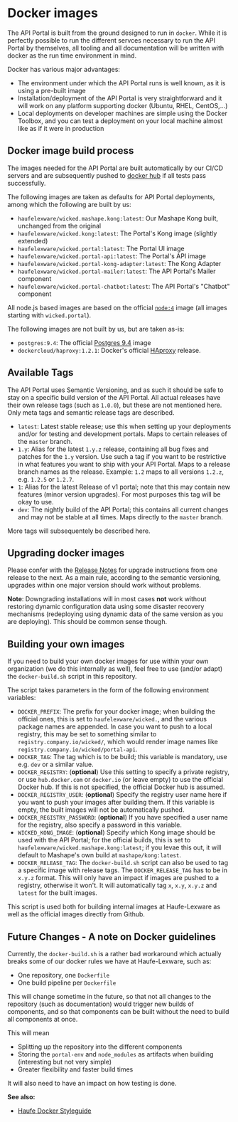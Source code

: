 # Docker images

The API Portal is built from the ground designed to run in `docker`. While it is perfectly possible to run the different servces necessary to run the API Portal by themselves, all tooling and all documentation will be written with docker as the run time environment in mind.

Docker has various major advantages:

* The environment under which the API Portal runs is well known, as it is using a pre-built image
* Installation/deployment of the API Portal is very straightforward and it will work on any platform supporting docker (Ubuntu, RHEL, CentOS,...)
* Local deployments on developer machines are simple using the Docker Toolbox, and you can test a deployment on your local machine almost like as if it were in production

## Docker image build process

The images needed for the API Portal are built automatically by our CI/CD servers and are subsequently pushed to [docker hub](https://hub.docker.com) if all tests pass successfully.

The following images are taken as defaults for API Portal deployments, among which the following are built by us:

* `haufelexware/wicked.mashape.kong:latest`: Our Mashape Kong built, unchanged from the original
* `haufelexware/wicked.kong:latest`: The Portal's Kong image (slightly extended)
* `haufelexware/wicked.portal:latest`: The Portal UI image
* `haufelexware/wicked.portal-api:latest`: The Portal's API image
* `haufelexware/wicked.portal-kong-adapter:latest`: The Kong Adapter
* `haufelexware/wicked.portal-mailer:latest`: The API Portal's Mailer component
* `haufelexware/wicked.portal-chatbot:latest`: The API Portal's "Chatbot" component

All node.js based images are based on the official [`node:4`](https://hub.docker.com/_/node/) image (all images starting with `wicked.portal`).

The following images are not built by us, but are taken as-is:

* `postgres:9.4`: The official [Postgres 9.4](https://hub.docker.com/_/postgres/) image
* `dockercloud/haproxy:1.2.1`: Docker's official [HAproxy](https://hub.docker.com/r/dockercloud/haproxy/) release.

## Available Tags

The API Portal uses Semantic Versioning, and as such it should be safe to stay on a specific build version of the API Portal. All actual releases have their own release tags (such as `1.0.0`), but these are not mentioned here. Only meta tags and semantic release tags are described. 

* `latest`: Latest stable release; use this when setting up your deployments and/or for testing and development portals. Maps to certain releases of the `master` branch.
* `1.y`: Alias for the latest `1.y.z` release, containing all bug fixes and patches for the `1.y` version. Use such a tag if you want to be restrictive in what features you want to ship with your API Portal. Maps to a release branch names as the release. Example: `1.2` maps to all versions `1.2.z`, e.g. `1.2.5` or `1.2.7`.
* `1`: Alias for the latest Release of v1 portal; note that this may contain new features (minor version upgrades). For most purposes this tag will be okay to use.
* `dev`: The nightly build of the API Portal; this contains all current changes and may not be stable at all times. Maps directly to the `master` branch.

More tags will subsequentely be described here.

## Upgrading docker images

Please confer with the [Release Notes](release-notes.md) for upgrade instructions from one release to the next. As a main rule, according to the semantic versioning, upgrades within one major version should work without problems.

**Note**: Downgrading installations will in most cases **not** work without restoring dynamic configuration data using some disaster recovery mechanisms (redeploying using dynamic data of the same version as you are deploying). This should be common sense though.

## Building your own images

If you need to build your own docker images for use within your own organization (we do this internally as well), feel free to use (and/or adapt) the `docker-build.sh` script in this repository.

The script takes parameters in the form of the following environment variables:

* `DOCKER_PREFIX`: The prefix for your docker image; when building the official ones, this is set to `haufelexware/wicked.`, and the various package names are appended. In case you want to push to a local registry, this may be set to something similar to `registry.company.io/wicked/`, which would render image names like `registry.company.io/wicked/portal-api`.
* `DOCKER_TAG`: The tag which is to be build; this variable is mandatory, use e.g. `dev` or a similar value.
* `DOCKER_REGISTRY`: (**optional**) Use this setting to specify a private registry, or use `hub.docker.com` or `docker.io` (or leave empty) to use the official Docker hub. If this is not specified, the official Docker hub is assumed.
* `DOCKER_REGISTRY_USER`: (**optional**) Specify the registry user name here if you want to push your images after building them. If this variable is empty, the built images will not be automatically pushed.
* `DOCKER_REGISTRY_PASSWORD`: (**optional**) If you have specified a user name for the registry, also specify a password in this variable.
* `WICKED_KONG_IMAGE`: (**optional**) Specify which Kong image should be used with the API Portal; for the official builds, this is set to `haufelexware/wicked.mashape.kong:latest`; if you levae this out, it will default to Mashape's own build at `mashape/kong:latest`.
* `DOCKER_RELEASE_TAG`: The `docker-build.sh` script can also be used to tag a specific image with release tags. The `DOCKER_RELEASE_TAG` has to be in `x.y.z` format. This will only have an impact if images are pushed to a registry, otherwise it won't. It will automatically tag `x`, `x.y`, `x.y.z` and `latest` for the built images.

This script is used both for building internal images at Haufe-Lexware as well as the official images directly from Github.

## Future Changes - A note on Docker guidelines

Currently, the `docker-build.sh` is a rather bad workaround which actually breaks some of our docker rules we have at Haufe-Lexware, such as:

* One repository, one `Dockerfile`
* One build pipeline per `Dockerfile`

This will change sometime in the future, so that not all changes to the repository (such as documentation) would trigger new builds of components, and so that components can be built without the need to build all components at once.

This will mean

* Splitting up the repository into the different components
* Storing the `portal-env` and `node_modules` as artifacts when building (interesting but not very simple)
* Greater flexibility and faster build times

It will also need to have an impact on how testing is done.

**See also:**

* [Haufe Docker Styleguide](https://github.com/Haufe-Lexware/docker-style-guide)
